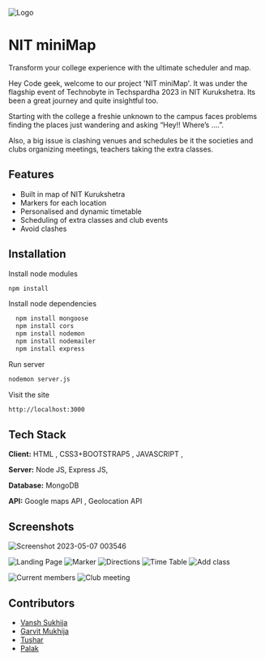 
![Logo](./landing/assets/logo.png)


# NIT miniMap

Transform your college experience with the ultimate scheduler
and map.

Hey Code geek, welcome to our project 'NIT miniMap'. It was under the flagship event of Technobyte in Techspardha 2023 in NIT Kurukshetra. Its been a great journey and quite insightful too.


Starting with the college a freshie unknown to the campus faces problems finding the places just wandering and asking “Hey!! Where’s ….”.

Also, a big issue is clashing venues and schedules be it the societies and clubs organizing meetings, teachers taking the
extra classes.




## Features

- Built in map of NIT Kurukshetra
- Markers for each location
- Personalised and dynamic timetable
- Scheduling of extra classes and club events
- Avoid clashes



## Installation
Install node modules
```bash
npm install
```

Install node dependencies

```bash
  npm install mongoose
  npm install cors
  npm install nodemon
  npm install nodemailer
  npm install express
```

Run server
```bash
nodemon server.js
```

Visit the site
```bash
http://localhost:3000
```    
## Tech Stack

**Client:** HTML , CSS3+BOOTSTRAP5 , JAVASCRIPT , 

**Server:** Node JS, Express JS,

**Database:** MongoDB

**API:** Google maps API , Geolocation API


## Screenshots
![Screenshot 2023-05-07 003546](https://user-images.githubusercontent.com/102471951/236643598-9786252f-84bf-4628-a9ff-cb0ee032fb4b.png)

![Landing Page](https://user-images.githubusercontent.com/102471951/236644180-163eb2d3-10eb-4ecb-aacf-abf0a45bba08.png)
![Marker](https://user-images.githubusercontent.com/102471951/236644219-7266b454-ef3b-4554-86dd-b381aa3ccc1d.png)
![Directions](https://user-images.githubusercontent.com/102471951/236644213-47ef1404-fc63-48aa-a5e9-10f63e003958.png)
![Time Table](https://user-images.githubusercontent.com/102471951/236644206-c78d5e0c-66e3-46d0-bad6-62e805fc07f7.png)
![Add class](https://user-images.githubusercontent.com/102471951/236644203-e776caed-84f9-41aa-8c73-3ecef2180229.png)

![Current members](https://user-images.githubusercontent.com/102471951/236644192-9ce7ff1b-3e35-4206-a935-467573fa379a.png)
![Club meeting](https://user-images.githubusercontent.com/102471951/236644200-32749caa-095a-49ab-a4d7-6bc51dca8df1.png)

## Contributors

- [Vansh Sukhija](https://github.com/VanshSukhija)
- [Garvit Mukhija](https://github.com/garvit0908)
- [Tushar](https://github.com/Moddynow69)
- [Palak](https://github.com/Pal2003ak)

